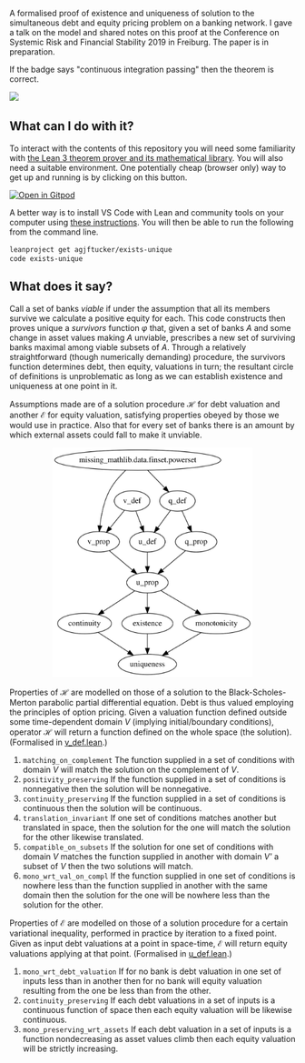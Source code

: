 A formalised proof of existence and uniqueness of solution to the simultaneous debt and equity pricing problem on a banking network.
I gave a talk on the model and shared notes on this proof at the Conference on Systemic Risk and Financial Stability 2019 in Freiburg.
The paper is in preparation.

If the badge says "continuous integration passing" then the theorem is correct.

<img class="NO-CACHE" src="https://github.com/agjftucker/exists-unique/workflows/continuous%20integration/badge.svg?branch=master" />

## What can I do with it?

To interact with the contents of this repository you will need some familiarity with [the Lean 3 theorem prover and its mathematical library](https://leanprover-community.github.io/).
You will also need a suitable environment.
One potentially cheap (browser only) way to get up and running is by clicking on this button.

[![Open in Gitpod](https://gitpod.io/button/open-in-gitpod.svg)](https://gitpod.io/#https://github.com/agjftucker/exists-unique)

A better way is to install VS Code with Lean and community tools on your computer using [these instructions](https://leanprover-community.github.io/get_started.html).
You will then be able to run the following from the command line.

```
leanproject get agjftucker/exists-unique
code exists-unique
```

## What does it say?

Call a set of banks *viable* if under the assumption that all its members survive we calculate a positive equity for each.
This code constructs then proves unique a *survivors* function *φ* that, given a set of banks *A* and some change in asset values making *A* unviable, prescribes a new set of surviving banks maximal among viable subsets of *A*.
Through a relatively straightforward (though numerically demanding) procedure, the survivors function determines debt, then equity, valuations in turn; the resultant circle of definitions is unproblematic as long as we can establish existence and uniqueness at one point in it.

Assumptions made are of a solution procedure ℋ for debt valuation and another ℰ for equity valuation, satisfying properties obeyed by those we would use in practice.
Also that for every set of banks there is an amount by which external assets could fall to make it unviable.

<p style="text-align:center;"><img src="import-graph.svg" alt="Dependency graph" width="352" height="404" /></p>

Properties of ℋ are modelled on those of a solution to the Black-Scholes-Merton parabolic partial differential equation. Debt is thus valued employing the principles of option pricing. Given a valuation function defined outside some time-dependent domain *V* (implying initial/boundary conditions), operator ℋ will return a function defined on the whole space (the solution). (Formalised in [v_def.lean](src/v_def.lean).)
1. `matching_on_complement` The function supplied in a set of conditions with domain *V* will match the solution on the complement of *V*.
2. `positivity_preserving` If the function supplied in a set of conditions is nonnegative then the solution will be nonnegative.
3. `continuity_preserving` If the function supplied in a set of conditions is continuous then the solution will be continuous.
4. `translation_invariant` If one set of conditions matches another but translated in space, then the solution for the one will match the solution for the other likewise translated.
5. `compatible_on_subsets` If the solution for one set of conditions with domain *V* matches the function supplied in another with domain *V'* a subset of *V* then the two solutions will match.
6. `mono_wrt_val_on_compl` If the function supplied in one set of conditions is nowhere less than the function supplied in another with the same domain then the solution for the one will be nowhere less than the solution for the other.

Properties of ℰ are modelled on those of a solution procedure for a certain variational inequality, performed in practice by iteration to a fixed point. Given as input debt valuations at a point in space-time, ℰ will return equity valuations applying at that point. (Formalised in [u_def.lean](src/u_def.lean).)
1. `mono_wrt_debt_valuation` If for no bank is debt valuation in one set of inputs less than in another then for no bank will equity valuation resulting from the one be less than from the other.
2. `continuity_preserving` If each debt valuations in a set of inputs is a continuous function of space then each equity valuation will be likewise continuous.
3. `mono_preserving_wrt_assets` If each debt valuation in a set of inputs is a function nondecreasing as asset values climb then each equity valuation will be strictly increasing.
